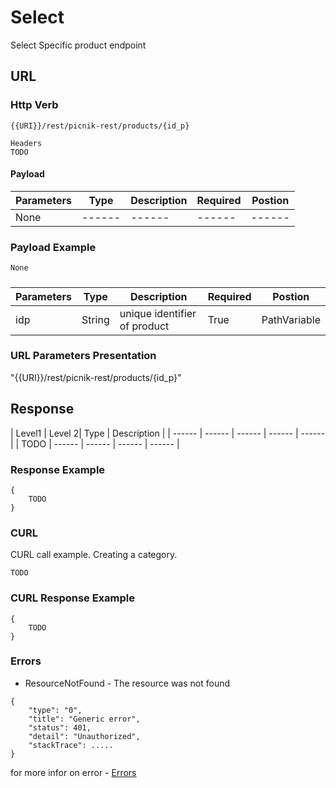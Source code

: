 # Select

Select Specific product endpoint

 ## URL
 ### Http Verb <Badge text="GET" vertical="middle"/>

```
{{URI}}/rest/picnik-rest/products/{id_p}
``` 

```
Headers
TODO
```
#### Payload
| Parameters | Type | Description | Required | Postion |
| ------ | ------ | ------ | ------ | ------ |
| None | ------ | ------ | ------ | ------ | 

### Payload Example
```
None
```
##### <Badge text="Parameters" type="warning"/>
| Parameters | Type | Description | Required | Postion |
| ------ | ------ | ------ | ------ | ------ |
| idp | String | unique identifier of product | True | PathVariable |


### URL Parameters Presentation
"{{URI}}/rest/picnik-rest/products/{id_p}"

## Response
| Level1 | Level 2| Type | Description |
| ------ | ------ | ------ | ------ | ------ |
| TODO | ------ | ------ | ------ | ------ |

### Response Example
```
{
    TODO
}
```
### CURL
CURL call example. Creating a category.
```
TODO
```

### CURL Response Example
```
{
    TODO
}
```

### Errors

- ResourceNotFound <Badge text="ResourceNotFound" type="error"/> - The resource was not found

```
{
    "type": "0",
    "title": "Generic error",
    "status": 401,
    "detail": "Unauthorized",
    "stackTrace": .....
}
```


for more infor on error - [Errors ](errors.html) 
